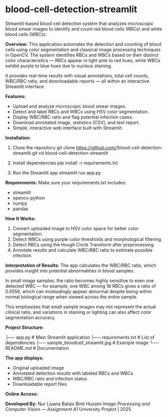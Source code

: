 # blood-cell-detection-streamlit
Streamlit-based blood cell detection system that analyzes microscopic blood smear images to identify and count red blood cells (RBCs) and white blood cells (WBC)s.

**Overview:**
This application automates the detection and counting of blood cells using color segmentation and classical image processing techniques in OpenCV.
The system identifies RBCs and WBCs based on their distinct color characteristics — RBCs appear in light pink to red hues, while WBCs exhibit purple to blue hues due to nucleus staining.

It provides real-time results with visual annotations, total cell counts, WBC/RBC ratio, and downloadable reports — all within an interactive Streamlit interface.

**Features:**
- Upload and analyze microscopic blood smear images.
- Detect and label RBCs and WBCs using HSV color segmentation.
- Display WBC/RBC ratio and flag potential infection cases.
- Download annotated image, statistics (CSV), and text report.
- Simple, interactive web interface built with Streamlit.

**Installation:**
1. Clone the repository
   git clone https://github.com/<your-username>/blood-cell-detection-streamlit.git
   cd blood-cell-detection-streamlit

2. Install dependencies
   pip install -r requirements.txt

3. Run the Streamlit app
   streamlit run app.py

**Requirements:**
Make sure your requirements.txt includes:
- streamlit
- opencv-python
- numpy
- pandas

**How It Works:**
1. Convert uploaded image to HSV color space for better color segmentation.
2. Detect WBCs using purple color thresholds and morphological filtering.
3. Detect RBCs using the Hough Circle Transform after preprocessing.
4. Annotate results and calculate WBC/RBC ratio to estimate possible infection.

**Interpretation of Results:**
The app calculates the WBC/RBC ratio, which provides insight into potential abnormalities in blood samples.

In small image samples, the ratio becomes highly sensitive to even one detected WBC — for example, one WBC among 18 RBCs gives a ratio of 0.0556, which can misleadingly appear abnormal despite being within normal biological range when viewed across the entire sample.

This emphasizes that small sample images may not represent the actual clinical ratio, and variations in staining or lighting can also affect color segmentation accuracy.

**Project Structure:**

├── app.py                           # Main Streamlit application
├── requirements.txt                 # List of dependencies
├── sample_bloodcell_streamlit.jpg   # Example image
└── README.md                        # Documentation

**The app displays:**
- Original uploaded image
- Annotated detection results with labeled RBCs and WBCs
- WBC/RBC ratio and infection status
- Downloadable report files

**Online Access:**

**Developed By:**
Nur Liyana Balqis Binti Huzaini
*Image Processing and Computer Vision — Assignment A1*
University Project | 2025

   
